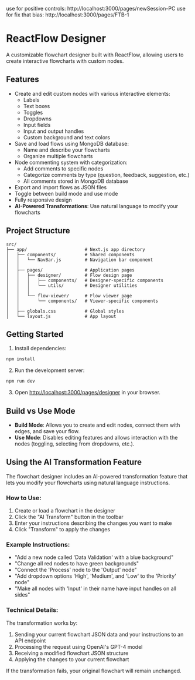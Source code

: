 use for positive controls: http://localhost:3000/pages/newSession-PC
use for fix that bias: http://localhost:3000/pages/FTB-1

# ReactFlow Designer

A customizable flowchart designer built with ReactFlow, allowing users to create interactive flowcharts with custom nodes.

## Features

- Create and edit custom nodes with various interactive elements:
  - Labels
  - Text boxes
  - Toggles
  - Dropdowns
  - Input fields
  - Input and output handles
  - Custom background and text colors
- Save and load flows using MongoDB database:
  - Name and describe your flowcharts
  - Organize multiple flowcharts
- Node commenting system with categorization:
  - Add comments to specific nodes
  - Categorize comments by type (question, feedback, suggestion, etc.)
  - All comments stored in MongoDB database
- Export and import flows as JSON files
- Toggle between build mode and use mode
- Fully responsive design
- **AI-Powered Transformations**: Use natural language to modify your flowcharts

## Project Structure

```
src/
├── app/                      # Next.js app directory
│   ├── components/           # Shared components
│   │   └── NavBar.js         # Navigation bar component
│   │
│   ├── pages/                # Application pages
│   │   ├── designer/         # Flow design page
│   │   │   ├── components/   # Designer-specific components
│   │   │   └── utils/        # Designer utilities
│   │   │
│   │   └── flow-viewer/      # Flow viewer page
│   │       └── components/   # Viewer-specific components
│   │
│   ├── globals.css           # Global styles
│   └── layout.js             # App layout
```

## Getting Started

1. Install dependencies:
```bash
npm install
```

2. Run the development server:
```bash
npm run dev
```

3. Open [http://localhost:3000/pages/designer](http://localhost:3000/pages/designer) in your browser.

## Build vs Use Mode

- **Build Mode**: Allows you to create and edit nodes, connect them with edges, and save your flow.
- **Use Mode**: Disables editing features and allows interaction with the nodes (toggling, selecting from dropdowns, etc.).

## Using the AI Transformation Feature

The flowchart designer includes an AI-powered transformation feature that lets you modify your flowcharts using natural language instructions.

### How to Use:

1. Create or load a flowchart in the designer
2. Click the "AI Transform" button in the toolbar
3. Enter your instructions describing the changes you want to make
4. Click "Transform" to apply the changes

### Example Instructions:

- "Add a new node called 'Data Validation' with a blue background"
- "Change all red nodes to have green backgrounds"
- "Connect the 'Process' node to the 'Output' node"
- "Add dropdown options 'High', 'Medium', and 'Low' to the 'Priority' node"
- "Make all nodes with 'Input' in their name have input handles on all sides"

### Technical Details:

The transformation works by:
1. Sending your current flowchart JSON data and your instructions to an API endpoint
2. Processing the request using OpenAI's GPT-4 model
3. Receiving a modified flowchart JSON structure
4. Applying the changes to your current flowchart

If the transformation fails, your original flowchart will remain unchanged.


